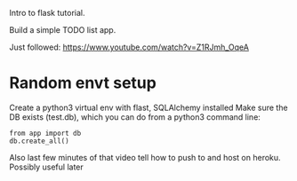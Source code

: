 Intro to flask tutorial.

Build a simple TODO list app.

Just followed: https://www.youtube.com/watch?v=Z1RJmh_OqeA

# Random envt setup
Create a python3 virtual env with flast, SQLAlchemy installed
Make sure the DB exists (test.db), which you can do from a python3 command line:

```
from app import db
db.create_all()
```

Also last few minutes of that video tell how to push to and host on heroku. Possibly useful later
